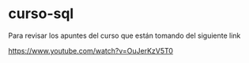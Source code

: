 # curso-sql
Para revisar los apuntes del curso que están tomando del siguiente link

https://www.youtube.com/watch?v=OuJerKzV5T0

